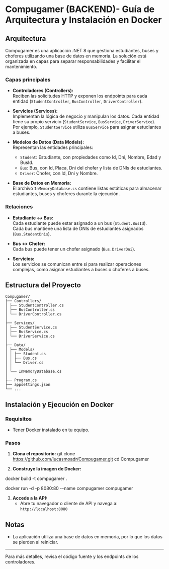﻿# Compugamer (BACKEND)- Guía de Arquitectura y Instalación en Docker

## Arquitectura

Compugamer es una aplicación .NET 8 que gestiona estudiantes, buses y choferes utilizando una base de datos en memoria. La solución está organizada en capas para separar responsabilidades y facilitar el mantenimiento.

### Capas principales

- **Controladores (Controllers):**  
  Reciben las solicitudes HTTP y exponen los endpoints para cada entidad (`StudentController`, `BusController`, `DriverController`).

- **Servicios (Services):**  
  Implementan la lógica de negocio y manipulan los datos. Cada entidad tiene su propio servicio (`StudentService`, `BusService`, `DriverService`).  
  Por ejemplo, `StudentService` utiliza `BusService` para asignar estudiantes a buses.

- **Modelos de Datos (Data Models):**  
  Representan las entidades principales:  
  - `Student`: Estudiante, con propiedades como Id, Dni, Nombre, Edad y BusId.
  - `Bus`: Bus, con Id, Placa, Dni del chofer y lista de DNIs de estudiantes.
  - `Driver`: Chofer, con Id, Dni y Nombre.

- **Base de Datos en Memoria:**  
  El archivo `InMemoryDatabase.cs` contiene listas estáticas para almacenar estudiantes, buses y choferes durante la ejecución.

### Relaciones

- **Estudiante ↔ Bus:**  
  Cada estudiante puede estar asignado a un bus (`Student.BusId`).  
  Cada bus mantiene una lista de DNIs de estudiantes asignados (`Bus.StudentDnis`).

- **Bus ↔ Chofer:**  
  Cada bus puede tener un chofer asignado (`Bus.DriverDni`).

- **Servicios:**  
  Los servicios se comunican entre sí para realizar operaciones complejas, como asignar estudiantes a buses o choferes a buses.

## Estructura del Proyecto
```
Compugamer/
├── Controllers/
│ ├── StudentController.cs
│ ├── BusController.cs
│ └── DriverController.cs
│
├── Services/
│ ├── StudentService.cs
│ ├── BusService.cs
│ └── DriverService.cs
│
├── Data/
│ ├── Models/
│ │ ├── Student.cs
│ │ ├── Bus.cs
│ │ └── Driver.cs
│ │
│ └── InMemoryDatabase.cs
│
├── Program.cs
├── appsettings.json
└── ...
```

## Instalación y Ejecución en Docker

### Requisitos

- Tener Docker instalado en tu equipo.

### Pasos

1. **Clona el repositorio:**
git clone https://github.com/lucasmoadr/Compugamer.git cd Compugamer


2. **Construye la imagen de Docker:**

docker build -t compugamer .

docker run -d -p 8080:80 --name compugamer compugamer


3. **Accede a la API:**
   - Abre tu navegador o cliente de API y navega a:  
     `http://localhost:8080`

## Notas

- La aplicación utiliza una base de datos en memoria, por lo que los datos se pierden al reiniciar.

---

Para más detalles, revisa el código fuente y los endpoints de los controladores.

